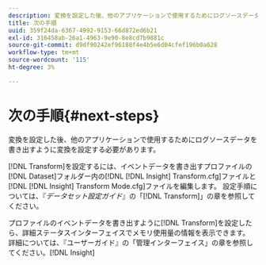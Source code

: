 ```yaml
---
description: 変換を設定した後、他のアプリケーションで使用するためにログソースデータを書き出すように変換を設定する必要があります。
title: 次の手順
uuid: 359f24da-6367-4992-9153-66d872ed6b21
exl-id: 316458ab-26a1-4963-9e90-8e8cd7b9881c
source-git-commit: d9df90242ef96188f4e4b5e6d04cfef196b0a628
workflow-type: tm+mt
source-wordcount: '115'
ht-degree: 3%

---
```


# 次の手順{#next-steps}

変換を設定した後、他のアプリケーションで使用するためにログソースデータを書き出すように変換を設定する必要があります。

[!DNL Transform]を設定するには、イベントデータを書き出すプロファイルの[!DNL Dataset]フォルダー内の[!DNL [!DNL Insight] Transform.cfg]ファイルと[!DNL [!DNL Insight] Transform Mode.cfg]ファイルを編集します。 設定手順については、『*データセット設定ガイド*』の「[!DNL Transform]」の章を参照してください。

プロファイルのイベントデータを書き出すように[!DNL Transform]を設定したら、詳細ステータスインターフェイスでメモリ使用量の情報を表示できます。 詳細については、『ユーザーガイド』の「管理インターフェイス」の章を参照してください。[!DNL Insight]
